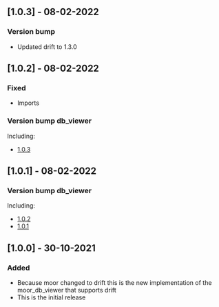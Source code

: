 ## [1.0.3] - 08-02-2022
### Version bump
- Updated drift to 1.3.0

## [1.0.2] - 08-02-2022
### Fixed
- Imports
### Version bump db_viewer
Including:
- [1.0.3](https://pub.dev/packages/db_viewer/changelog#103---08-02-2022)

## [1.0.1] - 08-02-2022
### Version bump db_viewer
Including:
- [1.0.2](https://pub.dev/packages/db_viewer/changelog#102---08-02-2022)
- [1.0.1](https://pub.dev/packages/db_viewer/changelog#101---08-02-2022)

## [1.0.0] - 30-10-2021
### Added
- Because moor changed to drift this is the new implementation of the moor_db_viewer that supports drift
- This is the initial release